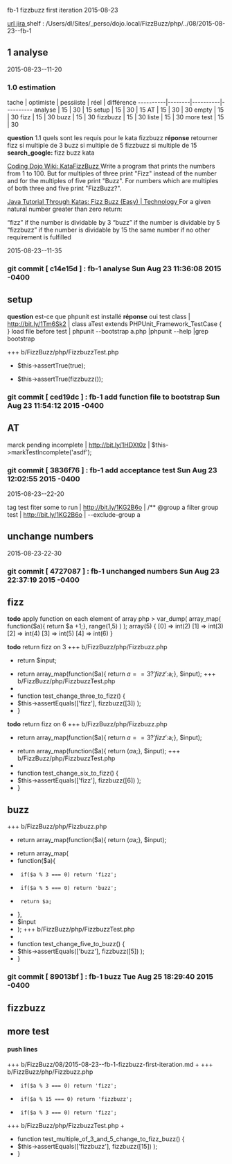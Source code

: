  fb-1 fizzbuzz first iteration 2015-08-23

[ url jira ](https://touspourun.atlassian.net/browse/fb-1)
shelf : /Users/dl/Sites/_perso/dojo.local/FizzBuzz/php/../08/2015-08-23--fb-1

## 1 analyse
  2015-08-23--11-20

### 1.0 estimation

  tache     | optimiste | pessiiste | réel | différence
  ----------|--------|----------|----------
  analyse   | 15     | 30       | 15
  setup     | 15     | 30       | 15
  AT        | 15     | 30          | 30
  empty     | 15     | 30
  fizz      | 15     | 30
  buzz    | 15     | 30
  fizzbuzz   | 15     | 30
  liste   | 15     | 30
  more test   | 15     | 30

__question__ 1.1 quels sont les requis pour le kata fizzbuzz __réponse__ retourner fizz si multiple de 3 buzz si multiple de 5 fizzbuzz si multiple de 15
  __search_google:__ fizz buzz kata

[ Coding Dojo Wiki: KataFizzBuzz ](http://codingdojo.org/cgi-bin/index.pl?KataFizzBuzz)
Write a program that prints the numbers from 1 to 100. But for multiples of three print "Fizz" instead of the number and for the multiples of five print "Buzz". For numbers which are multiples of both three and five print "FizzBuzz?".

[ Java Tutorial Through Katas: Fizz Buzz (Easy) | Technology ](http://technologyconversations.com/2014/03/12/java-tutorial-through-katas-fizz-buzz-easy/)
For a given natural number greater than zero return:

“fizz” if the number is dividable by 3
“buzz” if the number is dividable by 5
“fizzbuzz” if the number is dividable by 15
the same number if no other requirement is fulfilled

  2015-08-23--11-35
### git commit [ c14e15d ] :  fb-1 analyse  Sun Aug 23 11:36:08 2015 -0400

## setup
__question__ est-ce que phpunit est installé __réponse__ oui
test class  |  http://bit.ly/1Tm6Sk2  |  class aTest extends PHPUnit_Framework_TestCase { }
load file before test | phpunit --bootstrap a.php |phpunit --help |grep bootstrap

+++ b/FizzBuzz/php/FizzbuzzTest.php
-    $this->assertTrue(true);
+    $this->assertTrue(fizzbuzz());
### git commit [ ced19dc ] :  fb-1 add function file to bootstrap  Sun Aug 23 11:54:12 2015 -0400
##  AT

marck pending incomplete  |  http://bit.ly/1HDXt0z  |  $this->markTestIncomplete('asdf');

### git commit [ 3836f76 ] :  fb-1 add acceptance test  Sun Aug 23 12:02:55 2015 -0400

2015-08-23--22-20

tag test fiter some to run | http://bit.ly/1KG2B6o | /** @group a
filter group test | http://bit.ly/1KG2B6o | --exclude-group a

##  unchange numbers
2015-08-23-22-30
### git commit [ 4727087 ] :  fb-1 unchanged numbers  Sun Aug 23 22:37:19 2015 -0400

##  fizz
__todo__ apply function on each element of array
php > var_dump( array_map( function($a){ return $a +1;}, range(1,5) )  );
array(5) {
    [0] =>
      int(2)
        [1] =>
          int(3)
            [2] =>
              int(4)
                [3] =>
                  int(5)
                    [4] =>
                      int(6)
}

__todo__ return fizz on 3
+++ b/FizzBuzz/php/Fizzbuzz.php
-  return $input;
+  return array_map(function($a){ return $a == 3 ?'fizz':$a;}, $input);
+++ b/FizzBuzz/php/FizzbuzzTest.php
+
+  function test_change_three_to_fizz() {
+    $this->assertEquals(['fizz'], fizzbuzz([3]) );
+  }

__todo__ return fizz on 6
+++ b/FizzBuzz/php/Fizzbuzz.php
-  return array_map(function($a){ return $a == 3 ?'fizz':$a;}, $input);
+  return array_map(function($a){ return ($a % 3 === 0) ?'fizz':$a;}, $input);
+++ b/FizzBuzz/php/FizzbuzzTest.php
+
+  function test_change_six_to_fizz() {
+    $this->assertEquals(['fizz'], fizzbuzz([6]) );
+  }

##  buzz
+++ b/FizzBuzz/php/Fizzbuzz.php
-  return array_map(function($a){ return ($a % 3 === 0) ?'fizz':$a;}, $input);
+  return array_map(
+    function($a){
+      if($a % 3 === 0) return 'fizz';
+      if($a % 5 === 0) return 'buzz';
+      return $a;
+    }, 
+    $input
+  );
+++ b/FizzBuzz/php/FizzbuzzTest.php
+
+  function test_change_five_to_buzz() {
+    $this->assertEquals(['buzz'], fizzbuzz([5]) );
+  }
### git commit [ 89013bf ] :  fb-1 buzz  Tue Aug 25 18:29:40 2015 -0400

##  fizzbuzz
##  more test

#### push lines ####
+++ b/FizzBuzz/08/2015-08-23--fb-1-fizzbuzz-first-iteration.md
+
+++ b/FizzBuzz/php/Fizzbuzz.php
-      if($a % 3 === 0) return 'fizz';
+      if($a % 15 === 0) return 'fizzbuzz';
+      if($a % 3 === 0) return 'fizz';
+++ b/FizzBuzz/php/FizzbuzzTest.php
+
+  function test_multiple_of_3_and_5_change_to_fizz_buzz() {
+    $this->assertEquals(['fizzbuzz'], fizzbuzz([15]) );
+  }
